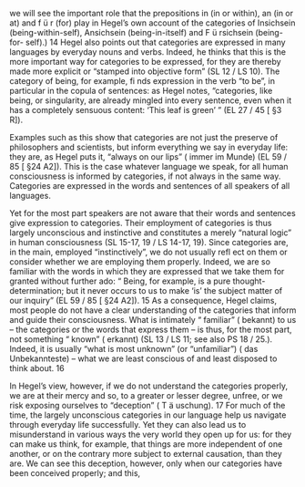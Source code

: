 we will see the important role that the prepositions in (in or within), an (in or at) and f ü r (for) play in Hegel’s own account of the categories of Insichsein  (being-within-self), Ansichsein (being-in-itself) and F ü rsichsein (being-for- self).) 14 Hegel also points out that categories are expressed in many languages  by everyday nouns and verbs. Indeed, he thinks that this is the more important way for categories to be expressed, for they are thereby made more explicit or “stamped into objective form” (SL 12 / LS 10). The category of being, for example, fi nds expression in the verb “to be”, in particular in the copula of sentences: as Hegel notes, “categories, like being, or singularity, are already mingled into every sentence, even when it has a completely sensuous content: ‘This leaf is green’ ” (EL 27 / 45 [ §3 R]).

Examples such as this show that categories are not just the preserve of philosophers and scientists, but inform everything we say in everyday life: they are, as Hegel puts it, “always on our lips” ( immer im Munde) (EL 59 / 85 [ §24 A2]). This is the case whatever language we speak, for all human consciousness is informed by categories, if not always in the same way. Categories are expressed in the words and sentences of all speakers of all languages.

Yet for the most part speakers are not aware that their words and sentences give expression to categories. Their employment of categories is thus largely unconscious and instinctive and constitutes a merely “natural logic” in human consciousness (SL 15-17, 19 / LS 14-17, 19). Since categories are, in the main, employed “instinctively”, we do not usually refl ect on them or consider whether we are employing them properly. Indeed, we are so familiar with the words in which they are expressed that we take them for granted without further ado: “ Being, for example, is a pure thought-determination; but it never occurs to us to make ‘is’ the subject matter of our inquiry” (EL 59 / 85 [ §24 A2]). 15 As a consequence, Hegel claims, most people do not have a clear understanding of the categories that inform and guide their consciousness. What is intimately “ familiar” ( bekannt) to us – the categories or the words that express them – is thus, for the most part, not something “ known” ( erkannt) (SL 13 / LS 11; see also PS 18 / 25.). Indeed, it is usually “what is most unknown” (or “unfamiliar”) ( das Unbekannteste) – what we are least conscious of and least disposed to think about. 16

In Hegel’s view, however, if we do not understand the categories properly, we are at their mercy and so, to a greater or lesser degree, unfree, or we risk exposing ourselves to “deception” ( T ä uschung). 17 For much of the time, the largely unconscious categories in our language help us navigate through everyday life successfully. Yet they can also lead us to misunderstand in various ways the very world they open up for us: for they can make us think, for example, that things are more independent of one another, or on the contrary more subject to external causation, than they are. We can see this deception, however, only when our categories have been conceived properly; and this,
